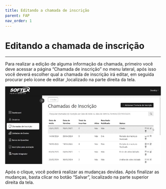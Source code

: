 ```yaml
---
title: Editando a chamada de inscrição
parent: FAP
nav_order: 1
---
```


# Editando a chamada de inscrição

---

Para realizar a edição de alguma informação da chamada, primeiro você deve acessar a página “Chamada de inscrição” no menu lateral, após isso você deverá escolher qual a chamada de inscrição irá editar, em seguida procurar pelo ícone de editar ,localizado na parte direita da tela.

![Alterando Senha do Admin](/assets/gifs/editandochamada1.gif)

Após o clique, você poderá realizar as mudanças devidas. Após finalizar as mudanças, basta clicar no botão “Salvar”, localizado na parte superior direita da tela.